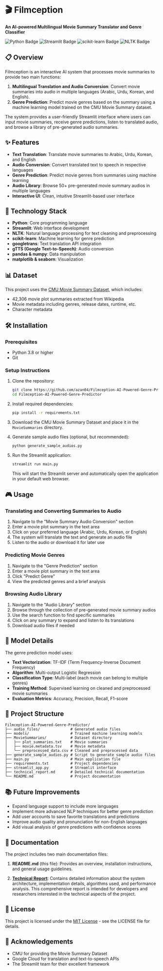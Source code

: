 # 🎬 Filmception

**An AI-powered Multilingual Movie Summary Translator and Genre Classifier**

![Python Badge](https://img.shields.io/badge/Python-3.8%2B-blue)
![Streamlit Badge](https://img.shields.io/badge/Streamlit-1.10.0%2B-FF4B4B)
![scikit-learn Badge](https://img.shields.io/badge/scikit--learn-1.0.0%2B-F7931E)
![NLTK Badge](https://img.shields.io/badge/NLTK-3.7%2B-green)

## 📋 Overview

Filmception is an interactive AI system that processes movie summaries to provide two main functions:

1. **Multilingual Translation and Audio Conversion**: Convert movie summaries into audio in multiple languages (Arabic, Urdu, Korean, and English).
2. **Genre Prediction**: Predict movie genres based on the summary using a machine learning model trained on the CMU Movie Summary dataset.

The system provides a user-friendly Streamlit interface where users can input movie summaries, receive genre predictions, listen to translated audio, and browse a library of pre-generated audio summaries.

## ✨ Features

- **Text Translation**: Translate movie summaries to Arabic, Urdu, Korean, and English
- **Audio Conversion**: Convert translated text to speech in respective languages
- **Genre Prediction**: Predict movie genres from summaries using machine learning
- **Audio Library**: Browse 50+ pre-generated movie summary audios in multiple languages
- **Interactive UI**: Clean, intuitive Streamlit-based user interface

## 🧰 Technology Stack

- **Python**: Core programming language
- **Streamlit**: Web interface development
- **NLTK**: Natural language processing for text cleaning and preprocessing
- **scikit-learn**: Machine learning for genre prediction
- **googletrans**: Text translation API integration
- **gTTS (Google Text-to-Speech)**: Audio conversion
- **pandas & numpy**: Data manipulation 
- **matplotlib & seaborn**: Visualization

## 📊 Dataset

This project uses the [CMU Movie Summary Dataset](https://www.kaggle.com/datasets/msafi04/movies-genre-dataset-cmu-movie-summary), which includes:

- 42,306 movie plot summaries extracted from Wikipedia
- Movie metadata including genres, release dates, runtime, etc.
- Character metadata

## 🛠️ Installation

### Prerequisites

- Python 3.8 or higher
- Git

### Setup Instructions

1. Clone the repository:
   ```bash
   git clone https://github.com/azan04/Filmception-AI-Powered-Genre-Predictor.git
   cd Filmception-AI-Powered-Genre-Predictor
   ```

2. Install required dependencies:
   ```bash
   pip install -r requirements.txt
   ```

3. Download the CMU Movie Summary Dataset and place it in the `MovieSummaries` directory.

4. Generate sample audio files (optional, but recommended):
   ```bash
   python generate_sample_audios.py
   ```

5. Run the Streamlit application:
   ```bash
   streamlit run main.py
   ```
   This will start the Streamlit server and automatically open the application in your default web browser.

## 🎮 Usage

### Translating and Converting Summaries to Audio

1. Navigate to the "Movie Summary Audio Conversion" section
2. Enter a movie plot summary in the text area
3. Click on your preferred language (Arabic, Urdu, Korean, or English)
4. The system will translate the text and generate an audio file
5. Listen to the audio or download it for later use

### Predicting Movie Genres

1. Navigate to the "Genre Prediction" section
2. Enter a movie plot summary in the text area
3. Click "Predict Genre"
4. View the predicted genres and a brief analysis

### Browsing Audio Library

1. Navigate to the "Audio Library" section
2. Browse through the collection of pre-generated movie summary audios
3. Use the search function to find specific summaries
4. Click on any summary to expand and listen to its translations
5. Download audio files if needed

## 🧠 Model Details

The genre prediction model uses:

- **Text Vectorization**: TF-IDF (Term Frequency-Inverse Document Frequency)
- **Algorithm**: Multi-output Logistic Regression
- **Classification Type**: Multi-label (each movie can belong to multiple genres)
- **Training Method**: Supervised learning on cleaned and preprocessed movie summaries
- **Evaluation Metrics**: Accuracy, Precision, Recall, F1-score

## 📁 Project Structure

```
Filmception-AI-Powered-Genre-Predictor/
├── audio_files/              # Generated audio files
├── models/                   # Trained machine learning models
├── MovieSummaries/           # Dataset directory
│   ├── plot_summaries.txt    # Movie summaries
│   ├── movie.metadata.tsv    # Movie metadata
│   └── preprocessed_data.csv # Cleaned and preprocessed data
├── generate_sample_audios.py # Script to generate sample audio files
├── main.py                   # Main application file
├── requirements.txt          # Project dependencies
├── streamlit_app.py          # Streamlit interface
├── technical_report.md       # Detailed technical documentation
└── README.md                 # Project documentation
```

## 📚 Future Improvements

- Expand language support to include more languages
- Implement more advanced NLP techniques for better genre prediction
- Add user accounts to save favorite translations and predictions
- Improve audio quality and pronunciation for non-English languages
- Add visual analysis of genre predictions with confidence scores

## 📖 Documentation

The project includes two main documentation files:

1. **README.md** (this file): Provides an overview, installation instructions, and general usage guidelines.

2. **[Technical Report](technical_report.md)**: Contains detailed information about the system architecture, implementation details, algorithms used, and performance analysis. This comprehensive report is intended for developers and researchers interested in the technical aspects of the project.

## 📄 License

This project is licensed under the [MIT License](LICENSE) - see the LICENSE file for details.

## 🙏 Acknowledgements

- CMU for providing the Movie Summary Dataset
- Google Cloud for translation and text-to-speech APIs
- The Streamlit team for their excellent framework
